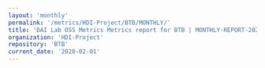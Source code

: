 ```yaml
---
layout: 'monthly'
permalink: '/metrics/HDI-Project/BTB/MONTHLY/'
title: 'DAI Lab OSS Metrics Metrics report for BTB | MONTHLY-REPORT-2020-02-01'
organization: 'HDI-Project'
repository: 'BTB'
current_date: '2020-02-01'
---
```

